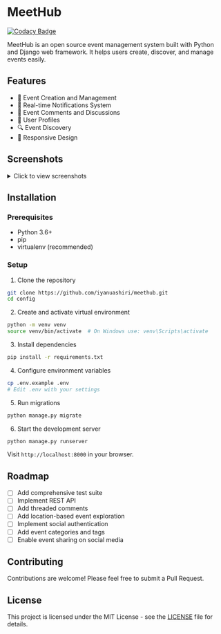 # MeetHub

[![Codacy Badge](https://api.codacy.com/project/badge/Grade/b0d1d86ada1848968faf19b9904f1382)](https://app.codacy.com/app/iyanuashiri/meethub?utm_source=github.com&utm_medium=referral&utm_content=iyanuashiri/meethub&utm_campaign=badger)

MeetHub is an open source event management system built with Python and Django web framework. It helps users create, discover, and manage events easily.

## Features
* 📅 Event Creation and Management
* 🔔 Real-time Notifications System
* 💬 Event Comments and Discussions
* 👥 User Profiles
* 🔍 Event Discovery
* 📱 Responsive Design

## Screenshots

<details>
<summary>Click to view screenshots</summary>

### Explore Page
![explore page](https://res.cloudinary.com/iyanuashiri/image/upload/v1526323111/Screenshot-2018-5-14_Find_Your_Events_6.png)

### Event Creation
![create event](https://res.cloudinary.com/iyanuashiri/image/upload/v1526323111/Screenshot-2018-5-14_Find_Your_Events_5.png)

### Notifications
![notifications](https://res.cloudinary.com/iyanuashiri/image/upload/v1526323232/Screenshot-2018-5-14_Find_Your_Events_1.png)

### User Profile
![profile](https://res.cloudinary.com/iyanuashiri/image/upload/v1526323111/Screenshot-2018-5-14_Find_Your_Events_7.png)

### Login Page
![login](https://res.cloudinary.com/iyanuashiri/image/upload/v1526323111/Screenshot-2018-5-14_MeetHub.png)
</details>

## Installation

### Prerequisites
- Python 3.6+
- pip
- virtualenv (recommended)

### Setup
1. Clone the repository
```bash
git clone https://github.com/iyanuashiri/meethub.git
cd config
```

2. Create and activate virtual environment
```bash
python -m venv venv
source venv/bin/activate  # On Windows use: venv\Scripts\activate
```

3. Install dependencies
```bash
pip install -r requirements.txt
```

4. Configure environment variables
```bash
cp .env.example .env
# Edit .env with your settings
```

5. Run migrations
```bash
python manage.py migrate
```

6. Start the development server
```bash
python manage.py runserver
```

Visit `http://localhost:8000` in your browser.

## Roadmap
- [ ] Add comprehensive test suite
- [ ] Implement REST API
- [ ] Add threaded comments
- [ ] Add location-based event exploration
- [ ] Implement social authentication
- [ ] Add event categories and tags
- [ ] Enable event sharing on social media

## Contributing
Contributions are welcome! Please feel free to submit a Pull Request.

## License
This project is licensed under the MIT License - see the [LICENSE](LICENSE) file for details.
